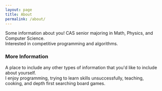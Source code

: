 ```yaml
---
layout: page
title: About
permalink: /about/
---
```


Some information about you!
CAS senior majoring in Math, Physics, and Computer Science.  
Interested in competitive programming and algorithms.

### More Information

A place to include any other types of information that you'd like to include about yourself.  
I enjoy programming, trying to learn skills unsuccessfully, teaching, cooking, and depth first searching board games.
